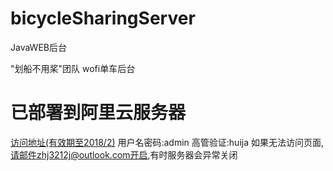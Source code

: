 # bicycleSharingServer
JavaWEB后台

"划船不用桨"团队   wofi单车后台
# 已部署到阿里云服务器
[访问地址(有效期至2018/2)](http://59.110.238.9:8080/bicycleSharingServer_war/)
用户名密码:admin 高管验证:huija
如果无法访问页面,请邮件zhj3212j@outlook.com开启,有时服务器会异常关闭
